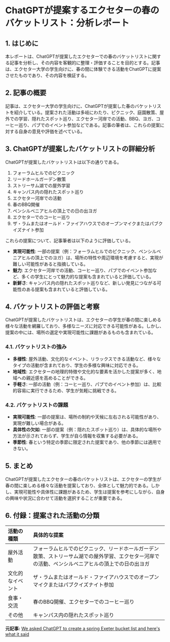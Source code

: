 # ChatGPTが提案するエクセターの春のバケットリスト：分析レポート

## 1. はじめに

本レポートは、ChatGPTが提案したエクセターでの春のバケットリストに関する記事を分析し、その内容を客観的に整理・評価することを目的とする。記事は、エクセター大学の学生向けに、春の間に体験できる活動をChatGPTに提案させたものであり、その内容を検証する。

## 2. 記事の概要

記事は、エクセター大学の学生向けに、ChatGPTが提案した春のバケットリストを紹介している。提案された活動は多岐にわたり、ピクニック、庭園散策、屋外での学習、隠れたスポット巡り、エクセター河岸での活動、BBQ、ヨガ、コーヒー巡り、パブでのイベント参加などである。記事の筆者は、これらの提案に対する自身の意見や評価を述べている。

## 3. ChatGPTが提案したバケットリストの詳細分析

ChatGPTが提案したバケットリストは以下の通りである。

1. フォーラムヒルでのピクニック
2. リードホールガーデン散策
3. ストリーサム湖での屋外学習
4. キャンパス内の隠れたスポット巡り
5. エクセター河岸での活動
6. 春のBBQ開催
7. ペンシルベニアヒルの頂上での日の出ヨガ
8. エクセターでのコーヒー巡り
9. ザ・ラムまたはオールド・ファイアハウスでのオープンマイクまたはパブクイズナイト参加

これらの提案について、記事筆者は以下のように評価している。

* **実現可能性**: 一部の提案（例：フォーラムヒルでのピクニック、ペンシルベニアヒルの頂上でのヨガ）は、場所の特性や周辺環境を考慮すると、実現が難しい可能性があると指摘している。
* **魅力**: エクセター河岸での活動、コーヒー巡り、パブでのイベント参加など、多くの学生にとって魅力的な提案も含まれていると評価している。
* **新鮮さ**: キャンパス内の隠れたスポット巡りなど、新しい発見につながる可能性のある提案も含まれていると評価している。

## 4. バケットリストの評価と考察

ChatGPTが提案したバケットリストは、エクセターの学生が春の間に楽しめる様々な活動を網羅しており、多様なニーズに対応できる可能性がある。しかし、提案の中には、場所の選定や実現可能性に課題があるものも含まれている。

### 4.1. バケットリストの強み

* **多様性**: 屋外活動、文化的なイベント、リラックスできる活動など、様々なタイプの活動が含まれており、学生の多様な興味に対応できる。
* **地域性**: エクセターの地理的特徴や文化的な要素を活かした提案が多く、地域への親近感を高めることができる。
* **手軽さ**: 一部の活動（例：コーヒー巡り、パブでのイベント参加）は、比較的容易に実行できるため、学生が気軽に挑戦できる。

### 4.2. バケットリストの課題

* **実現可能性**: 一部の提案は、場所の制約や天候に左右される可能性があり、実現が難しい場合がある。
* **具体性の欠如**: 一部の提案（例：隠れたスポット巡り）は、具体的な場所や方法が示されておらず、学生が自ら情報を収集する必要がある。
* **季節性**: 春という特定の季節に限定された提案であり、他の季節には適用できない。

## 5. まとめ

ChatGPTが提案したエクセターの春のバケットリストは、エクセターの学生が春の間に楽しめる様々な活動を提案しており、全体として魅力的である。しかし、実現可能性や具体性に課題があるため、学生は提案を参考にしながら、自身の興味や状況に合わせて活動を選択することが重要である。

## 6. 付録：提案された活動の分類

| 活動の種類 | 具体的な提案 |
| :---------------- | :-------------------------------------------- |
| 屋外活動 | フォーラムヒルでのピクニック、リードホールガーデン散策、ストリーサム湖での屋外学習、エクセター河岸での活動、ペンシルベニアヒルの頂上での日の出ヨガ |
| 文化的なイベント | ザ・ラムまたはオールド・ファイアハウスでのオープンマイクまたはパブクイズナイト参加 |
| 食事・交流 | 春のBBQ開催、エクセターでのコーヒー巡り |
| その他 | キャンパス内の隠れたスポット巡り |


**元記事:** [We asked ChatGPT to create a spring Exeter bucket list and here's what it said](https://thetab.com/2025/04/16/we-asked-chatgpt-to-create-a-spring-exeter-bucket-list-and-heres-what-it-said)